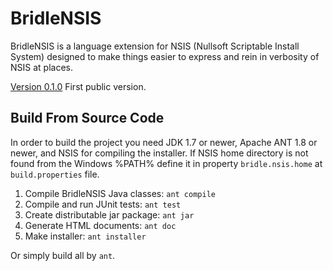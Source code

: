 # BridleNSIS

BridleNSIS is a language extension for NSIS (Nullsoft Scriptable Install System) designed to make things easier to express and rein in verbosity of NSIS at places.

[Version 0.1.0](https://github.com/NSIS-Dev/bridlensis/releases/download/0.1.0/BridleNSIS-0.1.0.exe)
First public version.

## Build From Source Code

In order to build the project you need JDK 1.7 or newer, Apache ANT 1.8 or newer, and NSIS for compiling the installer. If NSIS home directory is not found from the Windows %PATH% define it in property `bridle.nsis.home` at `build.properties` file.

1.   Compile BridleNSIS Java classes: `ant compile`
2.   Compile and run JUnit tests: `ant test`
3.   Create distributable jar package: `ant jar`
4.   Generate HTML documents: `ant doc`
5.   Make installer: `ant installer`

Or simply build all by `ant`.
